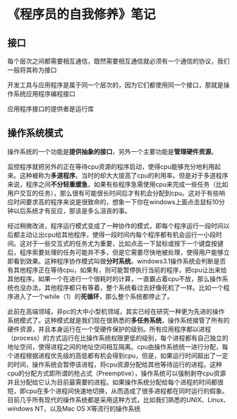 # 《程序员的自我修养》笔记

## 接口

每个层次之间都需要相互通信，既然需要相互通信就必须有一个通信的协议，我们一般将其称为接口

开发工具与应用程序是属于同一个层次的，因为它们都使用同一个接口，那就是操作系统应用程序编程接口

应用程序接口的提供者是运行库
## 操作系统模式
操作系统的一个功能是**提供抽象的接口**，另外一个主要功能是**管理硬件资源**。

监控程序就把另外的正在等待cpu资源的程序启动，使得cpu能够充分地利用起来。这种被称为**多道程序**。当时的却大大提高了cpu的利用率。但是对于多道程序来说，程序之间**不分轻重缓急**，如果有些程序急需使用cpu来完成一些任务（比如用户交互的任务），那么很有可能很长时间后才有机会分配到cpu。这对于有些响应时间要求高的程序来说是很致命的，想象一下你在windows上面点击鼠标10分钟以后系统才有反应，那该是多么沮丧的事。

经过稍微改进，程序运行模式变成了一种协作的模式，即每个程序运行一段时间以后都主动让出cpu给其他程序，使得一段时间内每个程序都有机会运行一小段时间。这对于一些交互式的任务尤为重要，比如点击一下鼠标或按下一个键盘按键后，程序索要处理的任务可能并不多，但是它需要尽快地被处理，使得用户能够立即看到效果。这种程序协作模式叫做**分时系统**。windows3.1操作系统会判断是否有其他程序正在等待cpu，如果有，则可能暂停执行当前的程序，把cpu让出来给其他程序。如果一个在进行一个很耗时的计算，一直霸占着cpu不放，那么操作系统也没办法，其他程序都只有等着，整个系统看过去好像死机了一样。比如一个程序进入了一个while（1）的**死循环**，那么整个系统都停止了。

此前在高端领域，非pc的大中小型机领域，其实已经在研究一种更为先进的操作系统模式了。这种模式就是我们现在很熟悉的**多任务系统**，操作系统接管了所有的硬件资源，并且本身运行在一个受硬件保护的级别。所有应用程序都以进程（process）的方式运行在比操作系统权限更低的级别，每个进程都有自己独立的地址空间，使得进程之间的地址空间相互隔离。cpu由操作系统统一进行分配，每个进程根据进程优先级的高低都有机会得到cpu，但是，如果运行时间超出了一定的时间，操作系统会暂停该进程，将cpu资源分配给其他等待运行的进程。这种cpu的分配方式即所谓的抢占式（Preemptive），操作系统可以强制剥夺cpu资源并且分配给它认为目前最需要的进程。如果操作系统分配给每个进程的时间都很短，即cpu在多个进程间快速地切换，从而造成了很多进程都在同时运行的假象。目前几乎所有现代的操作系统都是采用这种方式，比如我们熟悉的UNIX、Linux、windows NT，以及Mac OS X等流行的操作系统